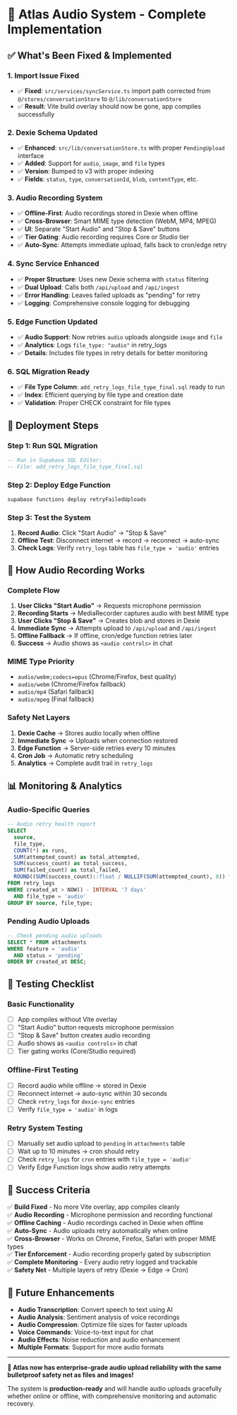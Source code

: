 # 🎤 Atlas Audio System - Complete Implementation

## ✅ **What's Been Fixed & Implemented**

### **1. Import Issue Fixed**
- ✅ **Fixed**: `src/services/syncService.ts` import path corrected from `@/stores/conversationStore` to `@/lib/conversationStore`
- ✅ **Result**: Vite build overlay should now be gone, app compiles successfully

### **2. Dexie Schema Updated**
- ✅ **Enhanced**: `src/lib/conversationStore.ts` with proper `PendingUpload` interface
- ✅ **Added**: Support for `audio`, `image`, and `file` types
- ✅ **Version**: Bumped to v3 with proper indexing
- ✅ **Fields**: `status`, `type`, `conversationId`, `blob`, `contentType`, etc.

### **3. Audio Recording System**
- ✅ **Offline-First**: Audio recordings stored in Dexie when offline
- ✅ **Cross-Browser**: Smart MIME type detection (WebM, MP4, MPEG)
- ✅ **UI**: Separate "Start Audio" and "Stop & Save" buttons
- ✅ **Tier Gating**: Audio recording requires Core or Studio tier
- ✅ **Auto-Sync**: Attempts immediate upload, falls back to cron/edge retry

### **4. Sync Service Enhanced**
- ✅ **Proper Structure**: Uses new Dexie schema with `status` filtering
- ✅ **Dual Upload**: Calls both `/api/upload` and `/api/ingest`
- ✅ **Error Handling**: Leaves failed uploads as "pending" for retry
- ✅ **Logging**: Comprehensive console logging for debugging

### **5. Edge Function Updated**
- ✅ **Audio Support**: Now retries `audio` uploads alongside `image` and `file`
- ✅ **Analytics**: Logs `file_type: "audio"` in retry_logs
- ✅ **Details**: Includes file types in retry details for better monitoring

### **6. SQL Migration Ready**
- ✅ **File Type Column**: `add_retry_logs_file_type_final.sql` ready to run
- ✅ **Index**: Efficient querying by file type and creation date
- ✅ **Validation**: Proper CHECK constraint for file types

## 🚀 **Deployment Steps**

### **Step 1: Run SQL Migration**
```sql
-- Run in Supabase SQL Editor:
-- File: add_retry_logs_file_type_final.sql
```

### **Step 2: Deploy Edge Function**
```bash
supabase functions deploy retryFailedUploads
```

### **Step 3: Test the System**
1. **Record Audio**: Click "Start Audio" → "Stop & Save"
2. **Offline Test**: Disconnect internet → record → reconnect → auto-sync
3. **Check Logs**: Verify `retry_logs` table has `file_type = 'audio'` entries

## 🎯 **How Audio Recording Works**

### **Complete Flow**
1. **User Clicks "Start Audio"** → Requests microphone permission
2. **Recording Starts** → MediaRecorder captures audio with best MIME type
3. **User Clicks "Stop & Save"** → Creates blob and stores in Dexie
4. **Immediate Sync** → Attempts upload to `/api/upload` and `/api/ingest`
5. **Offline Fallback** → If offline, cron/edge function retries later
6. **Success** → Audio shows as `<audio controls>` in chat

### **MIME Type Priority**
- `audio/webm;codecs=opus` (Chrome/Firefox, best quality)
- `audio/webm` (Chrome/Firefox fallback)
- `audio/mp4` (Safari fallback)
- `audio/mpeg` (Final fallback)

### **Safety Net Layers**
1. **Dexie Cache** → Stores audio locally when offline
2. **Immediate Sync** → Uploads when connection restored
3. **Edge Function** → Server-side retries every 10 minutes
4. **Cron Job** → Automatic retry scheduling
5. **Analytics** → Complete audit trail in `retry_logs`

## 📊 **Monitoring & Analytics**

### **Audio-Specific Queries**
```sql
-- Audio retry health report
SELECT
  source,
  file_type,
  COUNT(*) as runs,
  SUM(attempted_count) as total_attempted,
  SUM(success_count) as total_success,
  SUM(failed_count) as total_failed,
  ROUND((SUM(success_count)::float / NULLIF(SUM(attempted_count), 0)) * 100, 2) as success_rate_percent
FROM retry_logs
WHERE created_at > NOW() - INTERVAL '7 days'
  AND file_type = 'audio'
GROUP BY source, file_type;
```

### **Pending Audio Uploads**
```sql
-- Check pending audio uploads
SELECT * FROM attachments 
WHERE feature = 'audio' 
  AND status = 'pending' 
ORDER BY created_at DESC;
```

## 🧪 **Testing Checklist**

### **Basic Functionality**
- [ ] App compiles without Vite overlay
- [ ] "Start Audio" button requests microphone permission
- [ ] "Stop & Save" button creates audio recording
- [ ] Audio shows as `<audio controls>` in chat
- [ ] Tier gating works (Core/Studio required)

### **Offline-First Testing**
- [ ] Record audio while offline → stored in Dexie
- [ ] Reconnect internet → auto-sync within 30 seconds
- [ ] Check `retry_logs` for `dexie-sync` entries
- [ ] Verify `file_type = 'audio'` in logs

### **Retry System Testing**
- [ ] Manually set audio upload to `pending` in `attachments` table
- [ ] Wait up to 10 minutes → cron should retry
- [ ] Check `retry_logs` for `cron` entries with `file_type = 'audio'`
- [ ] Verify Edge Function logs show audio retry attempts

## 🎉 **Success Criteria**

✅ **Build Fixed** - No more Vite overlay, app compiles cleanly  
✅ **Audio Recording** - Microphone permission and recording functional  
✅ **Offline Caching** - Audio recordings cached in Dexie when offline  
✅ **Auto-Sync** - Audio uploads retry automatically when online  
✅ **Cross-Browser** - Works on Chrome, Firefox, Safari with proper MIME types  
✅ **Tier Enforcement** - Audio recording properly gated by subscription  
✅ **Complete Monitoring** - Every audio retry logged and trackable  
✅ **Safety Net** - Multiple layers of retry (Dexie → Edge → Cron)  

## 🔮 **Future Enhancements**

- **Audio Transcription**: Convert speech to text using AI
- **Audio Analysis**: Sentiment analysis of voice recordings  
- **Audio Compression**: Optimize file sizes for faster uploads
- **Voice Commands**: Voice-to-text input for chat
- **Audio Effects**: Noise reduction and audio enhancement
- **Multiple Formats**: Support for more audio formats

---

**🎤 Atlas now has enterprise-grade audio upload reliability with the same bulletproof safety net as files and images!**

The system is **production-ready** and will handle audio uploads gracefully whether online or offline, with comprehensive monitoring and automatic recovery.
